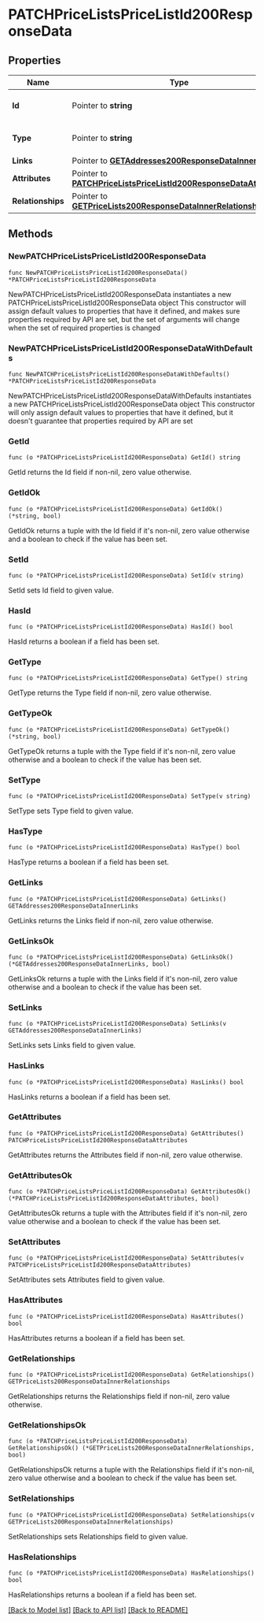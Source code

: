# PATCHPriceListsPriceListId200ResponseData

## Properties

Name | Type | Description | Notes
------------ | ------------- | ------------- | -------------
**Id** | Pointer to **string** | The resource&#39;s id | [optional] 
**Type** | Pointer to **string** | The resource&#39;s type | [optional] 
**Links** | Pointer to [**GETAddresses200ResponseDataInnerLinks**](GETAddresses200ResponseDataInnerLinks.md) |  | [optional] 
**Attributes** | Pointer to [**PATCHPriceListsPriceListId200ResponseDataAttributes**](PATCHPriceListsPriceListId200ResponseDataAttributes.md) |  | [optional] 
**Relationships** | Pointer to [**GETPriceLists200ResponseDataInnerRelationships**](GETPriceLists200ResponseDataInnerRelationships.md) |  | [optional] 

## Methods

### NewPATCHPriceListsPriceListId200ResponseData

`func NewPATCHPriceListsPriceListId200ResponseData() *PATCHPriceListsPriceListId200ResponseData`

NewPATCHPriceListsPriceListId200ResponseData instantiates a new PATCHPriceListsPriceListId200ResponseData object
This constructor will assign default values to properties that have it defined,
and makes sure properties required by API are set, but the set of arguments
will change when the set of required properties is changed

### NewPATCHPriceListsPriceListId200ResponseDataWithDefaults

`func NewPATCHPriceListsPriceListId200ResponseDataWithDefaults() *PATCHPriceListsPriceListId200ResponseData`

NewPATCHPriceListsPriceListId200ResponseDataWithDefaults instantiates a new PATCHPriceListsPriceListId200ResponseData object
This constructor will only assign default values to properties that have it defined,
but it doesn't guarantee that properties required by API are set

### GetId

`func (o *PATCHPriceListsPriceListId200ResponseData) GetId() string`

GetId returns the Id field if non-nil, zero value otherwise.

### GetIdOk

`func (o *PATCHPriceListsPriceListId200ResponseData) GetIdOk() (*string, bool)`

GetIdOk returns a tuple with the Id field if it's non-nil, zero value otherwise
and a boolean to check if the value has been set.

### SetId

`func (o *PATCHPriceListsPriceListId200ResponseData) SetId(v string)`

SetId sets Id field to given value.

### HasId

`func (o *PATCHPriceListsPriceListId200ResponseData) HasId() bool`

HasId returns a boolean if a field has been set.

### GetType

`func (o *PATCHPriceListsPriceListId200ResponseData) GetType() string`

GetType returns the Type field if non-nil, zero value otherwise.

### GetTypeOk

`func (o *PATCHPriceListsPriceListId200ResponseData) GetTypeOk() (*string, bool)`

GetTypeOk returns a tuple with the Type field if it's non-nil, zero value otherwise
and a boolean to check if the value has been set.

### SetType

`func (o *PATCHPriceListsPriceListId200ResponseData) SetType(v string)`

SetType sets Type field to given value.

### HasType

`func (o *PATCHPriceListsPriceListId200ResponseData) HasType() bool`

HasType returns a boolean if a field has been set.

### GetLinks

`func (o *PATCHPriceListsPriceListId200ResponseData) GetLinks() GETAddresses200ResponseDataInnerLinks`

GetLinks returns the Links field if non-nil, zero value otherwise.

### GetLinksOk

`func (o *PATCHPriceListsPriceListId200ResponseData) GetLinksOk() (*GETAddresses200ResponseDataInnerLinks, bool)`

GetLinksOk returns a tuple with the Links field if it's non-nil, zero value otherwise
and a boolean to check if the value has been set.

### SetLinks

`func (o *PATCHPriceListsPriceListId200ResponseData) SetLinks(v GETAddresses200ResponseDataInnerLinks)`

SetLinks sets Links field to given value.

### HasLinks

`func (o *PATCHPriceListsPriceListId200ResponseData) HasLinks() bool`

HasLinks returns a boolean if a field has been set.

### GetAttributes

`func (o *PATCHPriceListsPriceListId200ResponseData) GetAttributes() PATCHPriceListsPriceListId200ResponseDataAttributes`

GetAttributes returns the Attributes field if non-nil, zero value otherwise.

### GetAttributesOk

`func (o *PATCHPriceListsPriceListId200ResponseData) GetAttributesOk() (*PATCHPriceListsPriceListId200ResponseDataAttributes, bool)`

GetAttributesOk returns a tuple with the Attributes field if it's non-nil, zero value otherwise
and a boolean to check if the value has been set.

### SetAttributes

`func (o *PATCHPriceListsPriceListId200ResponseData) SetAttributes(v PATCHPriceListsPriceListId200ResponseDataAttributes)`

SetAttributes sets Attributes field to given value.

### HasAttributes

`func (o *PATCHPriceListsPriceListId200ResponseData) HasAttributes() bool`

HasAttributes returns a boolean if a field has been set.

### GetRelationships

`func (o *PATCHPriceListsPriceListId200ResponseData) GetRelationships() GETPriceLists200ResponseDataInnerRelationships`

GetRelationships returns the Relationships field if non-nil, zero value otherwise.

### GetRelationshipsOk

`func (o *PATCHPriceListsPriceListId200ResponseData) GetRelationshipsOk() (*GETPriceLists200ResponseDataInnerRelationships, bool)`

GetRelationshipsOk returns a tuple with the Relationships field if it's non-nil, zero value otherwise
and a boolean to check if the value has been set.

### SetRelationships

`func (o *PATCHPriceListsPriceListId200ResponseData) SetRelationships(v GETPriceLists200ResponseDataInnerRelationships)`

SetRelationships sets Relationships field to given value.

### HasRelationships

`func (o *PATCHPriceListsPriceListId200ResponseData) HasRelationships() bool`

HasRelationships returns a boolean if a field has been set.


[[Back to Model list]](../README.md#documentation-for-models) [[Back to API list]](../README.md#documentation-for-api-endpoints) [[Back to README]](../README.md)


